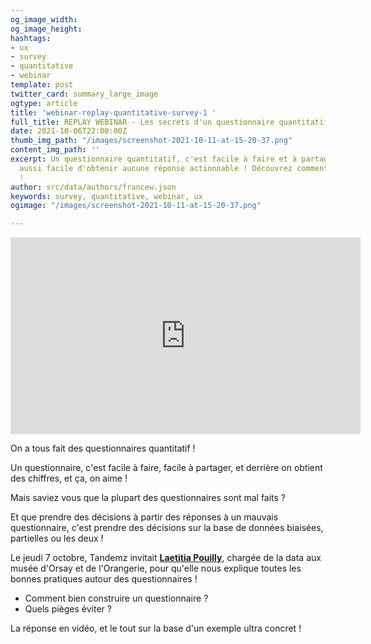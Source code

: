 ```yaml
---
og_image_width: 
og_image_height: 
hashtags:
- ux
- survey
- quantitative
- webinar
template: post
twitter_card: summary_large_image
ogtype: article
title: 'webinar-replay-quantitative-survey-1 '
full_title: REPLAY WEBINAR - Les secrets d'un questionnaire quantitatif réussi
date: 2021-10-06T22:00:00Z
thumb_img_path: "/images/screenshot-2021-10-11-at-15-20-37.png"
content_img_path: ''
excerpt: Un questionnaire quantitatif, c'est facile à faire et à partager, mais c'est
  aussi facile d'obtenir aucune réponse actionnable ! Découvrez comment éviter cela
  !
author: src/data/authors/francew.json
keywords: survey, quantitative, webinar, ux
ogimage: "/images/screenshot-2021-10-11-at-15-20-37.png"

---
```

<iframe width="560" height="315" src="https://www.youtube.com/embed/dw2ITqQ6Qzg" title="YouTube video player" frameborder="0" allow="accelerometer; autoplay; clipboard-write; encrypted-media; gyroscope; picture-in-picture" allowfullscreen></iframe>

On a tous fait des questionnaires quantitatif !

Un questionnaire, c'est facile à faire, facile à partager, et derrière on obtient des chiffres, et ça, on aime !

Mais saviez vous que la plupart des questionnaires sont mal faits ?

Et que prendre des décisions à partir des réponses à un mauvais questionnaire, c'est prendre des décisions sur la base de données biaisées, partielles ou les deux !

Le jeudi 7 octobre, Tandemz invitait [**Laetitia Pouilly**](https://www.linkedin.com/in/laetitia-pouilly-71263b55/ "Profil LinkedIn Laetitia"), chargée de la data aux musée d'Orsay et de l'Orangerie, pour qu'elle nous explique toutes les bonnes pratiques autour des questionnaires !

* Comment bien construire un questionnaire ?
* Quels pièges éviter ?

La réponse en vidéo, et le tout sur la base d'un exemple ultra concret !